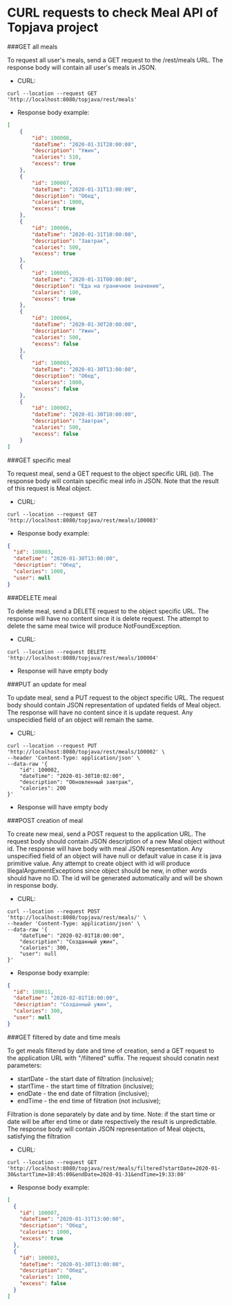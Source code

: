 CURL requests to check Meal API of Topjava project
==================================================

###GET all meals

To request all user's meals, send a GET request to the /rest/meals URL. 
The response body will contain all user's meals in JSON.
- CURL:
```
curl --location --request GET 'http://localhost:8080/topjava/rest/meals'
```
- Response body example:
```JSON
[
    {
        "id": 100008,
        "dateTime": "2020-01-31T20:00:00",
        "description": "Ужин",
        "calories": 510,
        "excess": true
    },
    {
        "id": 100007,
        "dateTime": "2020-01-31T13:00:00",
        "description": "Обед",
        "calories": 1000,
        "excess": true
    },
    {
        "id": 100006,
        "dateTime": "2020-01-31T10:00:00",
        "description": "Завтрак",
        "calories": 500,
        "excess": true
    },
    {
        "id": 100005,
        "dateTime": "2020-01-31T00:00:00",
        "description": "Еда на граничное значение",
        "calories": 100,
        "excess": true
    },
    {
        "id": 100004,
        "dateTime": "2020-01-30T20:00:00",
        "description": "Ужин",
        "calories": 500,
        "excess": false
    },
    {
        "id": 100003,
        "dateTime": "2020-01-30T13:00:00",
        "description": "Обед",
        "calories": 1000,
        "excess": false
    },
    {
        "id": 100002,
        "dateTime": "2020-01-30T10:00:00",
        "description": "Завтрак",
        "calories": 500,
        "excess": false
    }
]
```

###GET specific meal

To request meal, send a GET request to the object specific URL (id). 
The response body will contain specific meal info in JSON. Note that the result of this request is Meal object.
- CURL:
```
curl --location --request GET 'http://localhost:8080/topjava/rest/meals/100003'
```
- Response body example:
```JSON
{
  "id": 100003,
  "dateTime": "2020-01-30T13:00:00",
  "description": "Обед",
  "calories": 1000,
  "user": null
}
```

###DELETE meal

To delete meal, send a DELETE request to the object specific URL. The response will have no content since it is delete 
request. The attempt to delete the same meal twice will produce NotFoundException.
- CURL:
```
curl --location --request DELETE 'http://localhost:8080/topjava/rest/meals/100004'
```
- Response will have empty body

###PUT an update for meal

To update meal, send a PUT request to the object specific URL. The request body should contain JSON representation 
of updated fields of Meal object. The response will have no content since it is update request. Any unspecidied field 
of an object will remain the same.


- CURL:
```
curl --location --request PUT 'http://localhost:8080/topjava/rest/meals/100002' \
--header 'Content-Type: application/json' \
--data-raw '{
    "id": 100002,
    "dateTime": "2020-01-30T10:02:00",
    "description": "Обновленный завтрак",
    "calories": 200
}'
```
- Response will have empty body

###POST creation of meal

To create new meal, send a POST request to the application URL. The request body should contain JSON description of 
a new Meal object without id. The response will have body with meal JSON representation. Any unspecified field of an 
object will have null or default value in case it is java primitive value. Any attempt to create object with id will 
produce IllegalArgumentExceptions since object should be new, in other words should have no ID. The id will be generated 
automatically and will be shown in response body.
- CURL:
```
curl --location --request POST 'http://localhost:8080/topjava/rest/meals/' \
--header 'Content-Type: application/json' \
--data-raw '{
    "dateTime": "2020-02-01T18:00:00",
    "description": "Созданный ужин",
    "calories": 300,
    "user": null
}'
```
- Response body example:
```JSON
{
  "id": 100011,
  "dateTime": "2020-02-01T18:00:00",
  "description": "Созданный ужин",
  "calories": 300,
  "user": null
}
```

###GET filtered by date and time meals

To get meals filtered by date and time of creation, send a GET request to the application URL with "/filtered" suffix. 
The request should conatin next parameters:  

- startDate - the start date of filtration (inclusive);
- startTime - the start time of filtration (inclusive);
- endDate - the end date of filtration (inclusive);
- endTime - the end time of filtration (not inclusive);  

Filtration is done separately by date and by time. Note: if the start time or date will be after end time or date 
respectively the result is unpredictable. The response body will contain JSON representation of Meal objects, 
satisfying the filtration
- CURL:
```
curl --location --request GET 'http://localhost:8080/topjava/rest/meals/filtered?startDate=2020-01-30&startTime=10:45:00&endDate=2020-01-31&endTime=19:33:00'
```
- Response body example:
```JSON
[
  {
    "id": 100007,
    "dateTime": "2020-01-31T13:00:00",
    "description": "Обед",
    "calories": 1000,
    "excess": true
  },
  {
    "id": 100003,
    "dateTime": "2020-01-30T13:00:00",
    "description": "Обед",
    "calories": 1000,
    "excess": false
  }
]
```